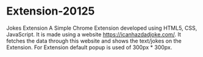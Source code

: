 # Extension-20125
Jokes Extension  A Simple Chrome Extension developed using HTML5, CSS, JavaScript. It is made using a website https://icanhazdadjoke.com/. It fetches the data through this website and shows the text/jokes on the Extension. For Extension default popup is used of 300px * 300px. 
